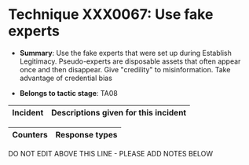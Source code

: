 # Technique XXX0067: Use fake experts

* **Summary**: Use the fake experts that were set up during Establish Legitimacy. Pseudo-experts are disposable assets that often appear once and then disappear. Give "credility" to misinformation. Take advantage of credential bias

* **Belongs to tactic stage**: TA08


| Incident | Descriptions given for this incident |
| -------- | -------------------- |



| Counters | Response types |
| -------- | -------------- |


DO NOT EDIT ABOVE THIS LINE - PLEASE ADD NOTES BELOW